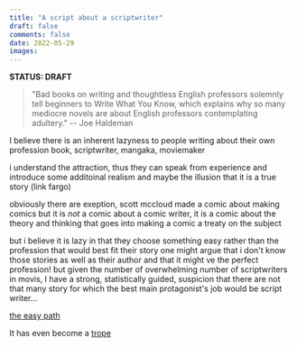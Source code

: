 ```yaml
---
title: "A script about a scriptwriter"
draft: false
comments: false
date: 2022-05-29
images:
---
```


**STATUS: DRAFT**

> "Bad books on writing and thoughtless English professors solemnly tell beginners to Write What You Know, which explains why so many mediocre novels are about English professors contemplating adultery." -- Joe Haldeman

I believe there is an inherent lazyness to people writing about their own profession
book, scriptwriter, mangaka, moviemaker

i understand the attraction, thus they can speak from experience and introduce some additoinal realism
and maybe the illusion that it is a true story (link fargo)

obviously there are exeption, scott mccloud made a comic about making comics
but it is *not* a comic about a comic writer, it is a comic about the theory and thinking that goes into making a comic
a treaty on the subject

but i believe it is lazy in that they choose something easy rather than the profession that would best fit their story
one might argue that i don't know those stories as well as their author and that it might ve the perfect profession!
but given the number of overwhelming number of scriptwriters in movis, I have a strong, statistically guided, suspicion that there are not that many story for which the best main protagonist's job would be script writer...

[the easy path](/writing/concepts/easy_path)

It has even become a [trope](https://tvtropes.org/pmwiki/pmwiki.php/Main/MostWritersAreWriters)